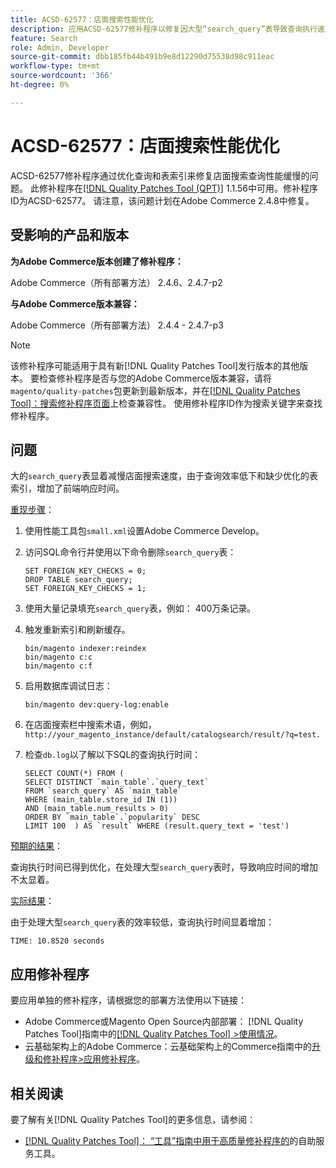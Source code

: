```yaml
---
title: ACSD-62577：店面搜索性能优化
description: 应用ACSD-62577修补程序以修复因大型“search_query”表导致查询执行速度缓慢而导致店面搜索性能下降的Adobe Commerce问题。
feature: Search
role: Admin, Developer
source-git-commit: dbb185fb44b491b9e8d12290d75538d98c911eac
workflow-type: tm+mt
source-wordcount: '366'
ht-degree: 0%

---
```


# ACSD-62577：店面搜索性能优化

ACSD-62577修补程序通过优化查询和表索引来修复店面搜索查询性能缓慢的问题。 此修补程序在[[!DNL Quality Patches Tool (QPT)]](/help/tools/quality-patches-tool/quality-patches-tool-to-self-serve-quality-patches.md) 1.1.56中可用。修补程序ID为ACSD-62577。 请注意，该问题计划在Adobe Commerce 2.4.8中修复。

## 受影响的产品和版本

**为Adobe Commerce版本创建了修补程序：**

Adobe Commerce（所有部署方法） 2.4.6、2.4.7-p2

**与Adobe Commerce版本兼容：**

Adobe Commerce（所有部署方法） 2.4.4 - 2.4.7-p3

>[!NOTE]
>
>该修补程序可能适用于具有新[!DNL Quality Patches Tool]发行版本的其他版本。 要检查修补程序是否与您的Adobe Commerce版本兼容，请将`magento/quality-patches`包更新到最新版本，并在[[!DNL Quality Patches Tool]：搜索修补程序页面](https://experienceleague.adobe.com/tools/commerce-quality-patches/index.html)上检查兼容性。 使用修补程序ID作为搜索关键字来查找修补程序。

## 问题

大的`search_query`表显着减慢店面搜索速度，由于查询效率低下和缺少优化的表索引，增加了前端响应时间。

<u>重现步骤</u>：

1. 使用性能工具包`small.xml`设置Adobe Commerce Develop。
1. 访问SQL命令行并使用以下命令删除`search_query`表：

   ```
   SET FOREIGN_KEY_CHECKS = 0;  
   DROP TABLE search_query;  
   SET FOREIGN_KEY_CHECKS = 1;  
   ```

1. 使用大量记录填充`search_query`表，例如： 400万条记录。
1. 触发重新索引和刷新缓存。

   ```
   bin/magento indexer:reindex  
   bin/magento c:c  
   bin/magento c:f  
   ```

1. 启用数据库调试日志：

   ```
   bin/magento dev:query-log:enable  
   ```

1. 在店面搜索栏中搜索术语，例如，
   `http://your_magento_instance/default/catalogsearch/result/?q=test.`
1. 检查`db.log`以了解以下SQL的查询执行时间：

   ```
   SELECT COUNT(*) FROM (  
   SELECT DISTINCT `main_table`.`query_text`  
   FROM `search_query` AS `main_table`  
   WHERE (main_table.store_id IN (1))  
   AND (main_table.num_results > 0)  
   ORDER BY `main_table`.`popularity` DESC  
   LIMIT 100  ) AS `result` WHERE (result.query_text = 'test')  
   ```

<u>预期的结果</u>：

查询执行时间已得到优化，在处理大型`search_query`表时，导致响应时间的增加不太显着。

<u>实际结果</u>：

由于处理大型`search_query`表的效率较低，查询执行时间显着增加：

```
TIME: 10.8520 seconds  
```

## 应用修补程序

要应用单独的修补程序，请根据您的部署方法使用以下链接：

* Adobe Commerce或Magento Open Source内部部署： [!DNL Quality Patches Tool]指南中的[[!DNL Quality Patches Tool] >使用情况](/help/tools/quality-patches-tool/usage.md)。
* 云基础架构上的Adobe Commerce：云基础架构上的Commerce指南中的[升级和修补程序>应用修补程序](https://experienceleague.adobe.com/docs/commerce-cloud-service/user-guide/develop/upgrade/apply-patches.html)。

## 相关阅读

要了解有关[!DNL Quality Patches Tool]的更多信息，请参阅：

* [[!DNL Quality Patches Tool]： “工具”指南中用于高质量修补程序的](/help/tools/quality-patches-tool/quality-patches-tool-to-self-serve-quality-patches.md)的自助服务工具。
